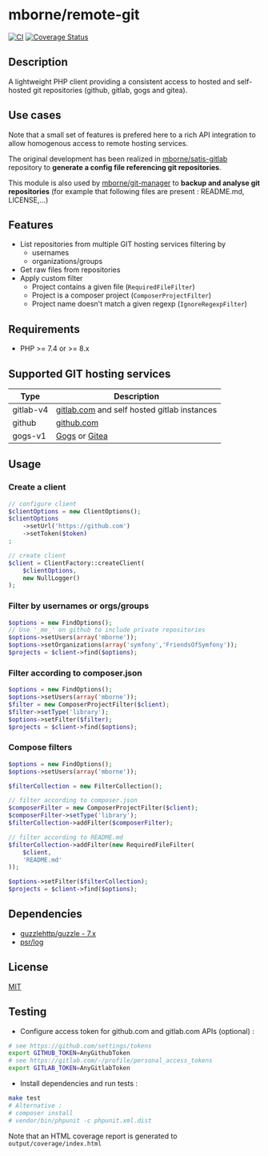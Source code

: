 # mborne/remote-git

[![CI](https://github.com/mborne/remote-git/actions/workflows/ci.yml/badge.svg)](https://github.com/mborne/remote-git/actions/workflows/ci.yml) [![Coverage Status](https://coveralls.io/repos/github/mborne/remote-git/badge.svg?branch=master)](https://coveralls.io/github/mborne/remote-git?branch=master)

## Description

A lightweight PHP client providing a consistent access to hosted and self-hosted git repositories (github, gitlab, gogs and gitea).

## Use cases

Note that a small set of features is prefered here to a rich API integration to allow homogenous access to remote hosting services.

The original development has been realized in [mborne/satis-gitlab](https://github.com/mborne/satis-gitlab) repository to **generate a config file referencing git repositories**.

This module is also used by [mborne/git-manager](https://github.com/mborne/git-manager#git-manager) to **backup and analyse git repositories** (for example that following files are present : README.md, LICENSE,...)

## Features

* List repositories from multiple GIT hosting services filtering by
    * usernames
    * organizations/groups
* Get raw files from repositories
* Apply custom filter
    * Project contains a given file (`RequiredFileFilter`)
    * Project is a composer project (`ComposerProjectFilter`)
    * Project name doesn't match a given regexp (`IgnoreRegexpFilter`)

## Requirements

* PHP >= 7.4 or >= 8.x

## Supported GIT hosting services

| Type      | Description                                                              |
| --------- | ------------------------------------------------------------------------ |
| gitlab-v4 | [gitlab.com](https://about.gitlab.com/) and self hosted gitlab instances |
| github    | [github.com](https://github.com)                                         |
| gogs-v1   | [Gogs](https://gogs.io/) or [Gitea](https://gitea.io/)                   |

## Usage

### Create a client

```php
// configure client
$clientOptions = new ClientOptions();
$clientOptions
    ->setUrl('https://github.com')
    ->setToken($token)
;

// create client
$client = ClientFactory::createClient(
    $clientOptions,
    new NullLogger()
);
```

### Filter by usernames or orgs/groups

```php
$options = new FindOptions();
// Use '_me_' on github to include private repositories
$options->setUsers(array('mborne'));
$options->setOrganizations(array('symfony','FriendsOfSymfony'));
$projects = $client->find($options);
```

### Filter according to composer.json

```php
$options = new FindOptions();
$options->setUsers(array('mborne'));
$filter = new ComposerProjectFilter($client);
$filter->setType('library');
$options->setFilter($filter);
$projects = $client->find($options);
```

### Compose filters

```php
$options = new FindOptions();
$options->setUsers(array('mborne'));

$filterCollection = new FilterCollection();

// filter according to composer.json
$composerFilter = new ComposerProjectFilter($client);
$composerFilter->setType('library');
$filterCollection->addFilter($composerFilter);

// filter according to README.md
$filterCollection->addFilter(new RequiredFileFilter(
    $client,
    'README.md'
));

$options->setFilter($filterCollection);
$projects = $client->find($options);
```

## Dependencies

* [guzzlehttp/guzzle - 7.x](https://packagist.org/packages/guzzlehttp/guzzle)
* [psr/log](https://packagist.org/packages/psr/log)


## License

[MIT](LICENSE)

## Testing

* Configure access token for github.com and gitlab.com APIs (optional) :

```bash
# see https://github.com/settings/tokens
export GITHUB_TOKEN=AnyGithubToken
# see https://gitlab.com/-/profile/personal_access_tokens
export GITLAB_TOKEN=AnyGitlabToken
```

* Install dependencies and run tests :

```bash
make test
# Alternative :
# composer install
# vendor/bin/phpunit -c phpunit.xml.dist
```

Note that an HTML coverage report is generated to `output/coverage/index.html`


